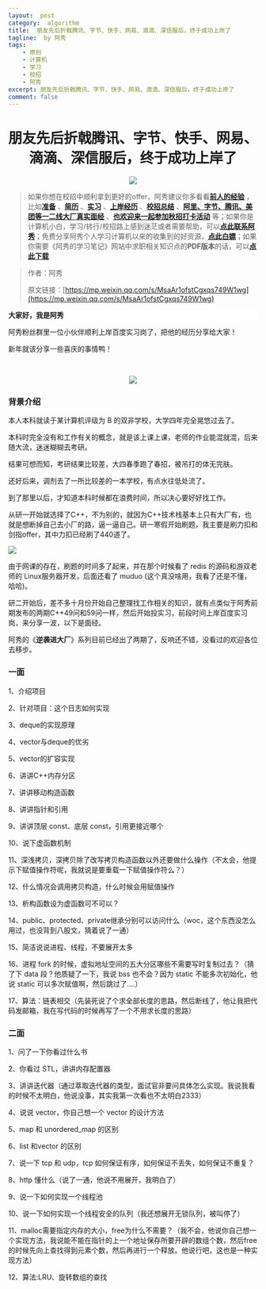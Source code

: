 ```yaml
---
layout:  post
category:  algorithm
title:  朋友先后折戟腾讯、字节、快手、网易、滴滴、深信服后，终于成功上岸了
tagline:  by 阿秀
tags:
    - 原创
    - 计算机
    - 学习
    - 校招
    - 阿秀
excerpt: 朋友先后折戟腾讯、字节、快手、网易、滴滴、深信服后，终于成功上岸了
comment: false
---
```


<h1 align="center">
  朋友先后折戟腾讯、字节、快手、网易、滴滴、深信服后，终于成功上岸了
</h1>
<div align="center">
  <a href="/notes/05-xiustar/01-xiustar_reading_guide/01-introduce.html#阿秀组建了一个校招学习圈子">
      <img src="https://axiu-image-bed.oss-cn-shanghai.aliyuncs.com/img/202302042310919.png">
  </a></div>



> 如果你想在校招中顺利拿到更好的offer，阿秀建议你多看看<font style="font-weight:bold; color:#4169E1;text-decoration:underline;">[前人的经验](/notes/05-xiustar/01-xiustar_reading_guide/01-introduce.md)</font> ，比如<font style="font-weight:bold; color:#4169E1;text-decoration:underline;">[准备](/notes/05-xiustar/02-campus_prepare/02-01-校招重要时间点科普.md)</font> 、<font style="font-weight:bold; color:#4169E1;text-decoration:underline;">[简历](/notes/05-xiustar/03-resume/01-00-简历开篇词.md)</font> 、<font style="font-weight:bold; color:#4169E1;text-decoration:underline;">[实习](/notes/05-xiustar/04-school_practice/20220320-从公司角度来看，为什么要招实习生.md)</font> 、<font style="font-weight:bold; color:#4169E1;text-decoration:underline;">[上岸经历](/notes/05-xiustar/09-question_answer/20220817.md)</font> 、<font style="font-weight:bold; color:#4169E1;text-decoration:underline;">[校招总结](/notes/05-xiustar/05-campus_recruitment/2020-12-16-双非渣硕的秋招之路总结（已拿抖音研发岗SP）.md)</font> 、<font style="font-weight:bold; color:#4169E1;text-decoration:underline;">[阿里、字节、腾讯、美团等一二线大厂真实面经](/notes/07-resources/01-free/04-schoolSchample.md)</font> 、<font style="font-weight:bold; color:#4169E1;text-decoration:underline;">[也欢迎来一起参加秋招打卡活动](/notes/05-xiustar/01-xiustar_reading_guide/01-introduce.html#阿秀组建了一个校招学习圈子)</font> 等；如果你是计算机小白，学习/转行/校招路上感到迷茫或者需要帮助，可以<font style="font-weight:bold; color:#4169E1;text-decoration:underline;">[点此联系阿秀](/notes/08-other/02-question.md#_4、阿秀-如何才能联系到你)</font>；免费分享阿秀个人学习计算机以来的收集到的好资源，<font style="font-weight:bold; color:#4169E1;text-decoration:underline;">[点此白嫖](/notes/07-resources/01-free/01-introduce.md)</font>；如果你需要《阿秀的学习笔记》网站中求职相关知识点的**PDF版本**的话，可以<font style="font-weight:bold; color:#4169E1;text-decoration:underline;">[点此下载](/notes/08-other/02-question.md#_5、如何下载阿秀的学习笔记内容pdf版本)</font> 






> 作者：阿秀
>
> 原文链接：[https://mp.weixin.qq.com/s/MsaAr1ofstCgxqs749W1wg](https://mp.weixin.qq.com/s/MsaAr1ofstCgxqs749W1wg)



<div>
    <p style="background-color: #FFFFFF;font-weight: bold;"  >大家好，我是阿秀</p>
</div>

阿秀粉丝群里一位小伙伴顺利上岸百度实习岗了，把他的经历分享给大家！

新年就该分享一些喜庆的事情鸭！

​    

<div align=center>
 <img src="https://axiu-image-bed.oss-cn-shanghai.aliyuncs.com/img/202205150042938.png" style="right;zoom: 100%;" >                                                                                </div>





### 背景介绍

本人本科就读于某计算机评级为 B 的双非学校，大学四年完全晃悠过去了。

本科时完全没有和工作有关的概念，就是该上课上课，老师的作业能混就混，后来随大流，迷迷糊糊去考研。

结果可想而知，考研结果比较差，大四春季跑了春招，被吊打的体无完肤。

还好后来，调剂去了一所比较差的一本学校，有点水往低处流了。

到了那里以后，才知道本科时候都在浪费时间，所以决心要好好找工作。

从研一开始就选择了C++，不为别的，就因为C++技术栈基本上只有大厂有，也就是想断掉自己去小厂的路，逼一逼自己。研一寒假开始刷题，我主要是刷力扣和剑指offer，其中力扣已经刷了440道了。

<img src="https://axiu-image-bed.oss-cn-shanghai.aliyuncs.com/img/202205150043146.png" style="right;zoom: 100%;" />                                                                                   





由于网课的存在，刷题的时间多了起来，并在那个时候看了 redis 的源码和游双老师的 Linux服务器开发，后面还看了 muduo (这个真没啥用，我看了还是不懂，哈哈)。

研二开始后，差不多十月份开始自己整理找工作相关的知识，就有点类似于阿秀前期发布的两期C++49问和59问一样，然后开始投实习，前段时间上岸百度实习岗，来分享一波，以下是面经。

阿秀的《**逆袭进大厂**》系列目前已经出了两期了，反响还不错，没看过的欢迎各位去移步。

### 一面

1、介绍项目

2、针对项目：这个日志如何实现  

3、deque的实现原理  

4、vector与deque的优劣  

5、vector的扩容实现  

6、讲讲C++内存分区   

7、讲讲移动构造函数  

8、讲讲指针和引用  

9、讲讲顶层 const、底层 const，引用更接近哪个  

10、说下虚函数机制  

11、深浅拷贝，深拷贝除了改写拷贝构造函数以外还要做什么操作（不太会，他提示下赋值操作符呢，我就说是要重载一下赋值操作符么？）  

12、什么情况会调用拷贝构造，什么时候会用赋值操作  

13、析构函数设为虚函数可不可以？  

14、public、protected、private继承分别可以访问什么（woc，这个东西没怎么用过，也没背到八股文，猜着说了一通）  

15、简洁说说进程、线程，不要展开太多  

16、进程 fork 的时候，虚拟地址空间的五大分区哪些不需要写时复制过去？（猜了下 data 段？他质疑了一下，我说 bss 也不会？因为 static 不能多次初始化，他说 static 可以多次赋值啊，然后跳过了....）  

17、算法：链表相交（先装死说了个求全部长度的思路，然后断线了，他让我把代码发邮箱，我在写代码的时候再写了一个不用求长度的思路）

### 二面

1、问了一下你看过什么书

2、你看过 STL，讲讲内存配置器  

3、讲讲迭代器（通过萃取迭代器的类型，面试官非要问具体怎么实现。我说我看的时候不太明白，他说没事，其实我第一次看也不太明白2333）  

4、说说 vector，你自己想一个 vector 的设计方法  

5、map 和 unordered_map 的区别  

6、list 和vector 的区别  

7、说一下 tcp 和 udp，tcp 如何保证有序，如何保证不丢失，如何保证不重复？  

8、http 懂什么（说了一通，他说不用展开，我明白了）  

9、说一下如何实现一个线程池  

10、说一下如何实现一个线程安全的队列（我还想展开无锁队列，被叫停了）  

11、malloc需要指定内存的大小，free为什么不需要？（我不会，他说你自己想一个实现方法，我说能不能在指针的上一个地址保存所要开辟的数组个数，然后free的时候先向上查找得到元素个数，然后再进行一个释放。他说行吧，这也是一种实现方法）  

12、算法:LRU、旋转数组的查找

